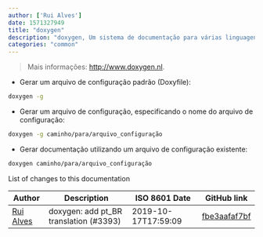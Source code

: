 ```yaml
---
author: ['Rui Alves']
date: 1571327949
title: "doxygen"
description: "doxygen, Um sistema de documentação para várias linguagens de programação."
categories: "common"
---
```

> Mais informações: <http://www.doxygen.nl>.

- Gerar um arquivo de configuração padrão (Doxyfile):

```bash
doxygen -g
```

- Gerar um arquivo de configuração, especificando o nome do arquivo de configuração:

```bash
doxygen -g caminho/para/arquivo_configuração
```

- Gerar documentação utilizando um arquivo de configuração existente:

```bash
doxygen caminho/para/arquivo_configuração
```
List of changes to this documentation


Author | Description | ISO 8601 Date | GitHub link
------|-----|-----|-----
[Rui Alves](mailto:up201606746@fe.up.pt) | doxygen: add pt_BR translation (#3393) | 2019-10-17T17:59:09 | [fbe3aafaf7bf](https://github.com/tldr-pages/tldr/commit/fbe3aafaf7bfd5e1993d6465561642b2d32b4c06)

